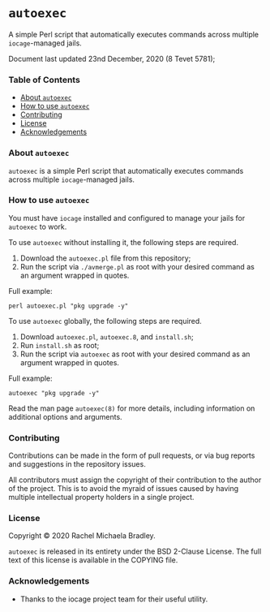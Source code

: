 # `autoexec` 
A simple Perl script that automatically executes commands across 
multiple `iocage`-managed jails.

Document last updated 23nd December, 2020 (8 Tevet 5781);

### Table of Contents
- [About `autoexec`](#about-autoexec)
- [How to use `autoexec`](#how-to-use-autoexec)
- [Contributing](#contributing)
- [License](#license)
- [Acknowledgements](#acknowledgements)

### About `autoexec`

`autoexec` is a simple Perl script that automatically executes commands
across multiple `iocage`-managed jails. 

### How to use `autoexec`

You must have `iocage` installed and configured to manage your jails for 
`autoexec` to work.

To use `autoexec` without installing it, the following steps are
required.
1. Download the `autoexec.pl` file from this repository;
2. Run the script via `./avmerge.pl` as root with your desired command
as an argument wrapped in quotes.

Full example:
```
perl autoexec.pl "pkg upgrade -y"
```

To use `autoexec` globally, the following steps are required.
1. Download `autoexec.pl`, `autoexec.8`, and `install.sh`;
2. Run `install.sh` as root;
3. Run the script via `autoexec` as root with your desired command
as an argument wrapped in quotes.

Full example:
```
autoexec "pkg upgrade -y"
```

Read the man page `autoexec(8)` for more details, including information 
on additional options and arguments.

### Contributing

Contributions can be made in the form of pull requests, or via bug 
reports and suggestions in the repository issues.

All contributors must assign the copyright of their contribution to the 
author of the project. This is to avoid the myraid of issues caused by 
having multiple intellectual property holders in a single project.

### License

Copyright &copy; 2020 Rachel Michaela Bradley.

`autoexec` is released in its entirety under the BSD 2-Clause License. 
The full text of this license is available in the COPYING file.

### Acknowledgements

- Thanks to the iocage project team for their useful utility.
